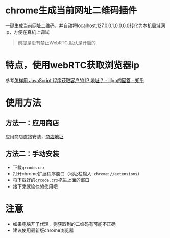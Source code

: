 # chrome生成当前网址二维码插件
一键生成当前网址二维码，并自动将localhost,127.0.0.1,0.0.0.0转化为本机局域网ip，方便在真机上调试
> 前提是没有禁止WebRTC,默认是开启的.
# 特点，使用webRTC获取浏览器ip
参考[怎样用 JavaScript 程序获取客户的 IP 地址？ - Illgo的回答 - 知乎](https://www.zhihu.com/question/20675353/answer/335325619)
# 使用方法

## 方法一：应用商店
应用商店直接安装，[商店地址](https://chrome.google.com/webstore/detail/ioigkcnkkpiaacchehjphogkcnfjnbng/publish-delayed?hl=zh-CN)

## 方法二：手动安装
- 下载`qrcode.crx`
- 打开chrome扩展程序窗口（地址栏输入: `chrome://extensions`）
- 将下载好的`qrcode.crx`拖进上面的窗口
- 接下来就愉快的使用吧
# 注意
- 如果电脑开了代理，则获取到的二维码有可能不正确
- 建议使用最新版chrome浏览器